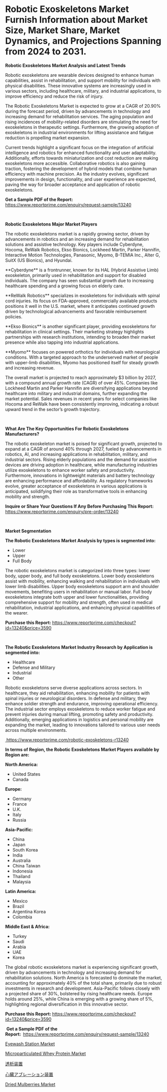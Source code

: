 <p><h1>Robotic Exoskeletons Market Furnish Information about Market Size, Market Share, Market Dynamics, and Projections Spanning from 2024 to 2031.</h1></p><p><strong>Robotic Exoskeletons Market Analysis and Latest Trends</strong></p>
<p><p>Robotic exoskeletons are wearable devices designed to enhance human capabilities, assist in rehabilitation, and support mobility for individuals with physical disabilities. These innovative systems are increasingly used in various sectors, including healthcare, military, and industrial applications, to improve efficiency and reduce the risk of injury.</p><p>The Robotic Exoskeletons Market is expected to grow at a CAGR of 20.90% during the forecast period, driven by advancements in technology and increasing demand for rehabilitation services. The aging population and rising incidences of mobility-related disorders are stimulating the need for exoskeletons in therapeutic settings. Furthermore, the growing adoption of exoskeletons in industrial environments for lifting assistance and fatigue reduction is propelling market expansion.</p><p>Current trends highlight a significant focus on the integration of artificial intelligence and robotics for enhanced functionality and user adaptability. Additionally, efforts towards miniaturization and cost reduction are making exoskeletons more accessible. Collaborative robotics is also gaining traction, fostering the development of hybrid models that combine human efficiency with machine precision. As the industry evolves, significant improvements in design, functionality, and user experience are expected, paving the way for broader acceptance and application of robotic exoskeletons.</p></p>
<p><strong>Get a Sample PDF of the Report:&nbsp;</strong> <a href="https://www.reportprime.com/enquiry/request-sample/13240">https://www.reportprime.com/enquiry/request-sample/13240</a></p>
<p>&nbsp;</p>
<p><strong>Robotic Exoskeletons Major Market Players</strong></p>
<p><p>The robotic exoskeletons market is a rapidly growing sector, driven by advancements in robotics and an increasing demand for rehabilitation solutions and assistive technology. Key players include Cyberdyne, Hocoma, ReWalk Robotics, Ekso Bionics, Lockheed Martin, Parker Hannifin, Interactive Motion Technologies, Panasonic, Myomo, B-TEMIA Inc., Alter G, SuitX (US Bionics), and Hyundai.</p><p>**Cyberdyne** is a frontrunner, known for its HAL (Hybrid Assistive Limb) exoskeleton, primarily used in rehabilitation and support for disabled individuals. The company has seen substantial growth due to increasing healthcare spending and a growing focus on elderly care. </p><p>**ReWalk Robotics** specializes in exoskeletons for individuals with spinal cord injuries. Its focus on FDA-approved, commercially available products positions it well in the U.S. market, where it anticipates continued growth driven by technological advancements and favorable reimbursement policies.</p><p>**Ekso Bionics** is another significant player, providing exoskeletons for rehabilitation in clinical settings. Their marketing strategy highlights partnerships with research institutions, intending to broaden their market presence while also tapping into industrial applications.</p><p>**Myomo** focuses on powered orthotics for individuals with neurological conditions. With a targeted approach to the underserved market of people with upper-limb disabilities, Myomo has positioned itself for steady growth and increasing revenue.</p><p>The overall market is projected to reach approximately $3 billion by 2027, with a compound annual growth rate (CAGR) of over 45%. Companies like Lockheed Martin and Parker Hannifin are diversifying applications beyond healthcare into military and industrial domains, further expanding the market potential. Sales revenues in recent years for select companies like Hocoma and ReWalk have been consistently improving, indicating a robust upward trend in the sector’s growth trajectory.</p></p>
<p>&nbsp;</p>
<p><strong>What Are The Key Opportunities For Robotic Exoskeletons Manufacturers?</strong></p>
<p><p>The robotic exoskeleton market is poised for significant growth, projected to expand at a CAGR of around 40% through 2027, fueled by advancements in robotics, AI, and increasing applications in rehabilitation, military, and industrial sectors. Rising elderly populations and the demand for assistive devices are driving adoption in healthcare, while manufacturing industries utilize exoskeletons to enhance worker safety and productivity. Furthermore, innovations in lightweight materials and battery technology are enhancing performance and affordability. As regulatory frameworks evolve, greater acceptance of exoskeletons in various applications is anticipated, solidifying their role as transformative tools in enhancing mobility and strength.</p></p>
<p><strong>Inquire or Share Your Questions If Any Before Purchasing This Report:</strong> <a href="https://www.reportprime.com/enquiry/pre-order/13240">https://www.reportprime.com/enquiry/pre-order/13240</a></p>
<p>&nbsp;</p>
<p><strong>Market Segmentation</strong></p>
<p><strong>The Robotic Exoskeletons Market Analysis by types is segmented into:</strong></p>
<p><ul><li>Lower</li><li>Upper</li><li>Full Body</li></ul></p>
<p><p>The robotic exoskeletons market is categorized into three types: lower body, upper body, and full body exoskeletons. Lower body exoskeletons assist with mobility, enhancing walking and rehabilitation in individuals with lower limb disabilities. Upper body exoskeletons support arm and shoulder movements, benefiting users in rehabilitation or manual labor. Full body exoskeletons integrate both upper and lower functionalities, providing comprehensive support for mobility and strength, often used in medical rehabilitation, industrial applications, and enhancing physical capabilities of the wearer.</p></p>
<p><strong>Purchase this Report:&nbsp;</strong><a href="https://www.reportprime.com/checkout?id=13240&price=3590">https://www.reportprime.com/checkout?id=13240&price=3590</a></p>
<p>&nbsp;</p>
<p><strong>The Robotic Exoskeletons Market Industry Research by Application is segmented into:</strong></p>
<p><ul><li>Healthcare</li><li>Defense and Military</li><li>Industrial</li><li>Other</li></ul></p>
<p><p>Robotic exoskeletons serve diverse applications across sectors. In healthcare, they aid rehabilitation, enhancing mobility for patients with spinal injuries or neurological disorders. In defense and military, they enhance soldier strength and endurance, improving operational efficiency. The industrial sector employs exoskeletons to reduce worker fatigue and prevent injuries during manual lifting, promoting safety and productivity. Additionally, emerging applications in logistics and personal mobility are expanding the market, leading to innovations tailored to various user needs across multiple environments.</p></p>
<p><a href="https://www.reportprime.com/robotic-exoskeletons-r13240">&nbsp;https://www.reportprime.com/robotic-exoskeletons-r13240</a></p>
<p><strong>In terms of Region, the Robotic Exoskeletons Market Players available by Region are:</strong></p>
<p>
    <p> <strong> North America: </strong>
        <ul>
            <li>United States</li>
            <li>Canada</li>
        </ul>
        </p> 
    <p> <strong> Europe: </strong>
        <ul>
            <li>Germany</li>
            <li>France</li>
            <li>U.K.</li>
            <li>Italy</li>
            <li>Russia</li>
        </ul>
        </p> 
    <p> <strong> Asia-Pacific: </strong>
        <ul>
            <li>China</li>
            <li>Japan</li>
            <li>South Korea</li>
            <li>India</li>
            <li>Australia</li>
            <li>China Taiwan</li>
            <li>Indonesia</li>
            <li>Thailand</li>
            <li>Malaysia</li>
        </ul>
        </p> 
    <p> <strong> Latin America: </strong>
        <ul>
            <li>Mexico</li>
            <li>Brazil</li>
            <li>Argentina Korea</li>
            <li>Colombia</li>
        </ul>
        </p> 
    <p> <strong> Middle East & Africa: </strong>
        <ul>
            <li>Turkey</li>
            <li>Saudi</li>
            <li>Arabia</li>
            <li>UAE</li>
            <li>Korea</li>
        </ul>
    </p>
    </p>
<p><p>The global robotic exoskeletons market is experiencing significant growth, driven by advancements in technology and increasing demand for rehabilitation solutions. North America is forecasted to dominate the market, accounting for approximately 40% of the total share, primarily due to robust investments in research and development. Asia-Pacific follows closely with a projected share of 30%, bolstered by rising healthcare needs. Europe holds around 25%, while China is emerging with a growing share of 5%, highlighting regional diversification in this innovative sector.</p></p>
<p><strong>Purchase this Report: </strong><a href="https://www.reportprime.com/checkout?id=13240&price=3590">https://www.reportprime.com/checkout?id=13240&price=3590</a></p>
<p>&nbsp;<strong>Get a Sample PDF of the Report:&nbsp;&nbsp;</strong><a href="https://www.reportprime.com/enquiry/request-sample/13240">https://www.reportprime.com/enquiry/request-sample/13240</a></p>
<p><strong></strong></p>
<p><p><a href="https://github.com/vimar16th/Market-Research-Report-List-6/blob/main/eyewash-station-market.md">Eyewash Station Market</a></p><p><a href="https://www.linkedin.com/pulse/microparticulated-whey-protein-market-strategic-insights-product-0f7qf?trackingId=ZZ5x4kU1RIa9hysaonwpGw%3D%3D">Microparticulated Whey Protein Market</a></p><p><a href="https://medium.com/@vilasamin/dialysis-devices-market-%E3%81%AF-%E3%82%B3%E3%82%B9%E3%83%88%E7%AE%A1%E7%90%86%E3%81%A8%E5%8A%B9%E7%8E%87%E5%90%91%E4%B8%8A%E3%82%92%E5%84%AA%E5%85%88%E3%81%97%E3%81%BE%E3%81%99-%E3%81%95%E3%82%89%E3%81%AB-%E5%A0%B1%E5%91%8A%E6%9B%B8%E3%81%AF%E5%B8%82%E5%A0%B4%E3%81%AE%E9%9C%80%E8%A6%81%E9%9D%A2%E3%81%A8%E4%BE%9B%E7%B5%A6%E9%9D%A2%E3%81%AE%E4%B8%A1%E6%96%B9%E3%82%92%E3%82%AB%E3%83%90%E3%83%BC%E3%81%97%E3%81%A6%E3%81%84%E3%81%BE%E3%81%99-dialysis-devices-%E5%B8%82%E5%A0%B4%E3%81%AF-6e95c02c4a47">透析装置</a></p><p><a href="https://medium.com/@vilasamin/cardiac-ablation-devices-market-%E3%81%AE%E3%82%B0%E3%83%AD%E3%83%BC%E3%83%90%E3%83%AB%E5%B8%82%E5%A0%B4%E6%A6%82%E8%A6%81%E3%81%AF-%E4%B8%96%E7%95%8C%E3%81%8A%E3%82%88%E3%81%B3%E4%B8%BB%E8%A6%81%E5%B8%82%E5%A0%B4%E3%81%AB%E3%81%8A%E3%81%91%E3%82%8B%E6%A5%AD%E7%95%8C%E3%81%AB%E5%BD%B1%E9%9F%BF%E3%82%92%E4%B8%8E%E3%81%88%E3%82%8B%E4%B8%BB%E8%A6%81%E3%81%AA%E3%83%88%E3%83%AC%E3%83%B3%E3%83%89%E3%81%AB%E3%81%A4%E3%81%84%E3%81%A6-%E7%8B%AC%E8%87%AA%E3%81%AE%E8%A6%96%E7%82%B9%E3%82%92%E6%8F%90%E4%BE%9B%E3%81%97%E3%81%BE%E3%81%99-f5ad05eddffe">心臓アブレーション装置</a></p><p><a href="https://www.linkedin.com/pulse/dried-mulberries-market-revolution-2024-2031-trends-shaping-0czvf?trackingId=r1Zj63lvR46m3v4hs7JZTA%3D%3D">Dried Mulberries Market</a></p></p>